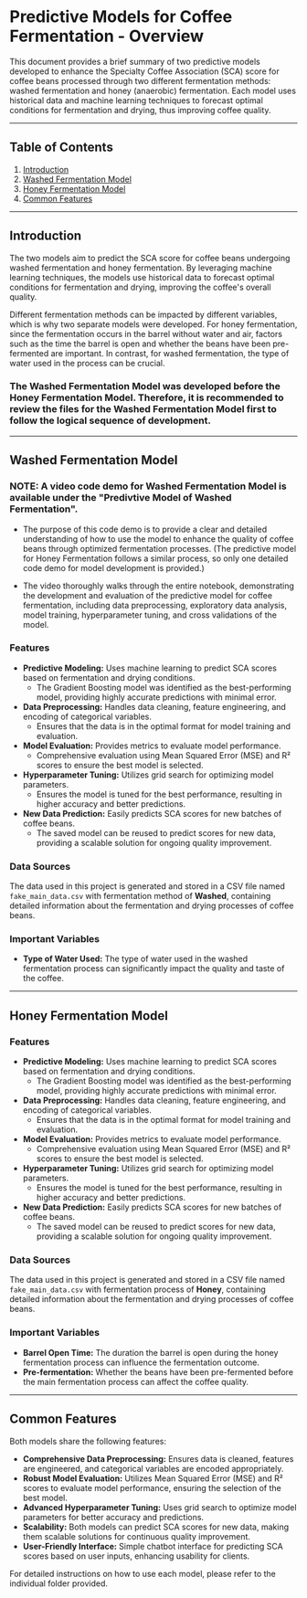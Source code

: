 # Predictive Models for Coffee Fermentation - Overview

This document provides a brief summary of two predictive models developed to enhance the Specialty Coffee Association (SCA) score for coffee beans processed through two different fermentation methods: washed fermentation and honey (anaerobic) fermentation. Each model uses historical data and machine learning techniques to forecast optimal conditions for fermentation and drying, thus improving coffee quality.

---

## Table of Contents
1. [Introduction](#introduction)
2. [Washed Fermentation Model](#washed-fermentation-model)
3. [Honey Fermentation Model](#honey-fermentation-model)
4. [Common Features](#common-features)

---

## Introduction

The two models aim to predict the SCA score for coffee beans undergoing washed fermentation and honey fermentation. By leveraging machine learning techniques, the models use historical data to forecast optimal conditions for fermentation and drying, improving the coffee's overall quality. 

Different fermentation methods can be impacted by different variables, which is why two separate models were developed. For honey fermentation, since the fermentation occurs in the barrel without water and air, factors such as the time the barrel is open and whether the beans have been pre-fermented are important. In contrast, for washed fermentation, the type of water used in the process can be crucial.

### The Washed Fermentation Model was developed before the Honey Fermentation Model. Therefore, it is recommended to review the files for the Washed Fermentation Model first to follow the logical sequence of development.

---

## Washed Fermentation Model

### NOTE: A video code demo for Washed Fermentation Model is available under the "Predivtive Model of Washed Fermentation".
- The purpose of this code demo is to provide a clear and detailed understanding of how to use the model to enhance the quality of coffee beans through optimized fermentation processes. (The predictive model for Honey Fermentation follows a similar process, so only one detailed code demo for model development is provided.)

- The video thoroughly walks through the entire notebook, demonstrating the development and evaluation of the predictive model for coffee fermentation, including data preprocessing, exploratory data analysis, model training, hyperparameter tuning, and cross validations of the model.

### Features
- **Predictive Modeling:** Uses machine learning to predict SCA scores based on fermentation and drying conditions.
  - The Gradient Boosting model was identified as the best-performing model, providing highly accurate predictions with minimal error.
- **Data Preprocessing:** Handles data cleaning, feature engineering, and encoding of categorical variables.
  - Ensures that the data is in the optimal format for model training and evaluation.
- **Model Evaluation:** Provides metrics to evaluate model performance.
  - Comprehensive evaluation using Mean Squared Error (MSE) and R² scores to ensure the best model is selected.
- **Hyperparameter Tuning:** Utilizes grid search for optimizing model parameters.
  - Ensures the model is tuned for the best performance, resulting in higher accuracy and better predictions.
- **New Data Prediction:** Easily predicts SCA scores for new batches of coffee beans.
  - The saved model can be reused to predict scores for new data, providing a scalable solution for ongoing quality improvement.

### Data Sources
The data used in this project is generated and stored in a CSV file named `fake_main_data.csv` with fermentation method of **Washed**, containing detailed information about the fermentation and drying processes of coffee beans.

### Important Variables
- **Type of Water Used:** The type of water used in the washed fermentation process can significantly impact the quality and taste of the coffee.

---

## Honey Fermentation Model

### Features
- **Predictive Modeling:** Uses machine learning to predict SCA scores based on fermentation and drying conditions.
  - The Gradient Boosting model was identified as the best-performing model, providing highly accurate predictions with minimal error.
- **Data Preprocessing:** Handles data cleaning, feature engineering, and encoding of categorical variables.
  - Ensures that the data is in the optimal format for model training and evaluation.
- **Model Evaluation:** Provides metrics to evaluate model performance.
  - Comprehensive evaluation using Mean Squared Error (MSE) and R² scores to ensure the best model is selected.
- **Hyperparameter Tuning:** Utilizes grid search for optimizing model parameters.
  - Ensures the model is tuned for the best performance, resulting in higher accuracy and better predictions.
- **New Data Prediction:** Easily predicts SCA scores for new batches of coffee beans.
  - The saved model can be reused to predict scores for new data, providing a scalable solution for ongoing quality improvement.

### Data Sources
The data used in this project is generated and stored in a CSV file named `fake_main_data.csv` with fermentation process of **Honey**, containing detailed information about the fermentation and drying processes of coffee beans.

### Important Variables
- **Barrel Open Time:** The duration the barrel is open during the honey fermentation process can influence the fermentation outcome.
- **Pre-fermentation:** Whether the beans have been pre-fermented before the main fermentation process can affect the coffee quality.

---

## Common Features

Both models share the following features:
- **Comprehensive Data Preprocessing:** Ensures data is cleaned, features are engineered, and categorical variables are encoded appropriately.
- **Robust Model Evaluation:** Utilizes Mean Squared Error (MSE) and R² scores to evaluate model performance, ensuring the selection of the best model.
- **Advanced Hyperparameter Tuning:** Uses grid search to optimize model parameters for better accuracy and predictions.
- **Scalability:** Both models can predict SCA scores for new data, making them scalable solutions for continuous quality improvement.
- **User-Friendly Interface:** Simple chatbot interface for predicting SCA scores based on user inputs, enhancing usability for clients.

For detailed instructions on how to use each model, please refer to the individual folder provided.
